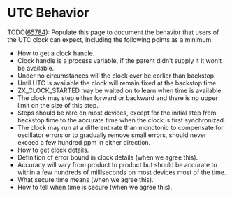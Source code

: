 # UTC Behavior

TODO([65784](https://fxbug.dev/65784)): Populate this page to document the
behavior that users of the UTC clock can expect, including the following points
as a minimum:

* How to get a clock handle.
* Clock handle is a process variable, if the parent didn’t supply it it won’t be
  available.
* Under no circumstances will the clock ever be earlier than backstop.
* Until UTC is available the clock will remain fixed at the backstop time.
* ZX_CLOCK_STARTED may be waited on to learn when time is available.
* The clock may step either forward or backward and there is no upper limit on
  the size of this step.
* Steps should be rare on most devices, except for the initial step from
  backstop time to the accurate time when the clock is first synchronized.
* The clock may run at a different rate than monotonic to compensate for
  oscillator errors or to gradually remove small errors, should never exceed a
  few hundred ppm in either direction.
* How to get clock details.
* Definition of error bound in clock details (when we agree this).
* Accuracy will vary from product to product but should be accurate to within a
  few hundreds of milliseconds on most devices most of the time.
* What secure time means (when we agree this).
* How to tell when time is secure (when we agree this).
